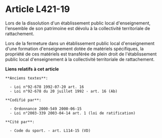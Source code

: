 # Article L421-19

Lors de la dissolution d'un établissement public local d'enseignement, l'ensemble de son patrimoine est dévolu à la
collectivité territoriale de rattachement.

Lors de la fermeture dans un établissement public local d'enseignement d'une formation d'enseignement dotée de matériels
spécifiques, la propriété de ces matériels est transférée de plein droit de l'établissement public local d'enseignement à la
collectivité territoriale de rattachement.

**Liens relatifs à cet article**

	**Anciens textes**:

	  - Loi n°92-678 1992-07-20 art. 16
	  - Loi n°92-678 du 20 juillet 1992 - art. 16 (Ab)

	**Codifié par**:

	  - Ordonnance 2000-549 2000-06-15
	  - Loi n°2003-339 2003-04-14 art. 1 (loi de ratification)

	**Cité par**:

	  - Code du sport. - art. L114-15 (VD)
